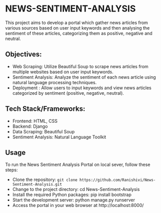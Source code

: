 # NEWS-SENTIMENT-ANALYSIS
This project aims to develop a portal which gather news articles from various sources based on user input keywords and then analysing the sentiment of these articles, categorizing them as positive, negative and neutral.
## Objectives:
* Web Scraping: Utilize Beautiful Soup to scrape news articles from multiple websites based on user input keywords.
* Sentiment Analysis: Analyze the sentiment of each news article using natural language processing techniques.
* Deployment : Allow users to input keywords and view news articles categorized by sentiment (positive, negative, neutral).
## Tech Stack/Frameworks:
* Frontend: HTML, CSS
* Backend: Django
* Data Scraping: Beautiful Soup
* Sentiment Analysis: Natural Language Toolkit
## Usage
To run the News Sentiment Analysis Portal on local sever, follow these steps:

  * Clone the repository: ```git clone https://github.com/Ranishivi/News-Sentiment-Analysis.git```
  * Change to the project directory: cd News-Sentiment-Analysis
  * Install the required Python packages: pip install bootstrap
  * Start the development server: python manage.py runserver
  * Access the portal in your web browser at http://localhost:8000/
    

    
   

